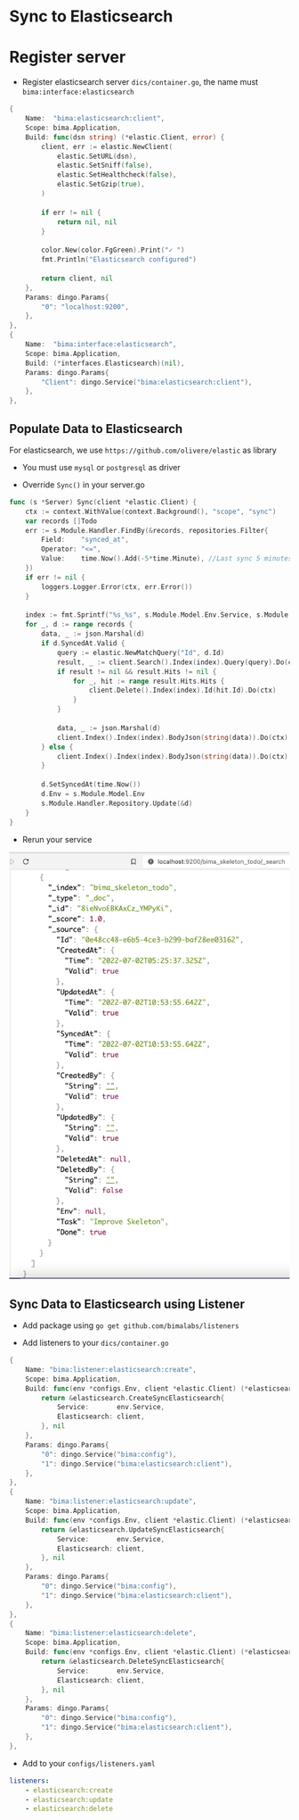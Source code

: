 # Sync to Elasticsearch

# Register server

- Register elasticsearch server `dics/container.go`, the name must `bima:interface:elasticsearch`

```go
{
    Name:  "bima:elasticsearch:client",
    Scope: bima.Application,
    Build: func(dsn string) (*elastic.Client, error) {
        client, err := elastic.NewClient(
            elastic.SetURL(dsn),
            elastic.SetSniff(false),
            elastic.SetHealthcheck(false),
            elastic.SetGzip(true),
        )

        if err != nil {
            return nil, nil
        }

        color.New(color.FgGreen).Print("✓ ")
        fmt.Println("Elasticsearch configured")

        return client, nil
    },
    Params: dingo.Params{
        "0": "localhost:9200",
    },
},
{
    Name:  "bima:interface:elasticsearch",
    Scope: bima.Application,
    Build: (*interfaces.Elasticsearch)(nil),
    Params: dingo.Params{
        "Client": dingo.Service("bima:elasticsearch:client"),
    },
},
```

## Populate Data to Elasticsearch

For elasticsearch, we use `https://github.com/olivere/elastic` as library

- You must use `mysql` or `postgresql` as driver

- Override `Sync()` in your server.go

```go
func (s *Server) Sync(client *elastic.Client) {
	ctx := context.WithValue(context.Background(), "scope", "sync")
	var records []Todo
	err := s.Module.Handler.FindBy(&records, repositories.Filter{
		Field:    "synced_at",
		Operator: "<=",
		Value:    time.Now().Add(-5*time.Minute), //Last sync 5 minutes ago
	})
	if err != nil {
		loggers.Logger.Error(ctx, err.Error())
	}

    index := fmt.Sprintf("%s_%s", s.Module.Model.Env.Service, s.Module.Model.TableName())
	for _, d := range records {
		data, _ := json.Marshal(d)
		if d.SyncedAt.Valid {
			query := elastic.NewMatchQuery("Id", d.Id)
			result, _ := client.Search().Index(index).Query(query).Do(ctx)
			if result != nil && result.Hits != nil {
				for _, hit := range result.Hits.Hits {
					client.Delete().Index(index).Id(hit.Id).Do(ctx)
				}
			}

			data, _ := json.Marshal(d)
			client.Index().Index(index).BodyJson(string(data)).Do(ctx)
		} else {
			client.Index().Index(index).BodyJson(string(data)).Do(ctx)
		}

		d.SetSyncedAt(time.Now())
		d.Env = s.Module.Model.Env
		s.Module.Handler.Repository.Update(&d)
	}
}
```

- Rerun your service


![Elasticsearch](../assets/elasticsearch-index.png)

## Sync Data to Elasticsearch using Listener

- Add package using `go get github.com/bimalabs/listeners`

- Add listeners to your `dics/container.go`

```go
{
    Name: "bima:listener:elasticsearch:create",
    Scope: bima.Application,
    Build: func(env *configs.Env, client *elastic.Client) (*elasticsearch.CreateSyncElasticsearch, error) {
        return &elasticsearch.CreateSyncElasticsearch{
            Service:       env.Service,
            Elasticsearch: client,
        }, nil
    },
    Params: dingo.Params{
        "0": dingo.Service("bima:config"),
        "1": dingo.Service("bima:elasticsearch:client"),
    },
},
{
    Name: "bima:listener:elasticsearch:update",
    Scope: bima.Application,
    Build: func(env *configs.Env, client *elastic.Client) (*elasticsearch.UpdateSyncElasticsearch, error) {
        return &elasticsearch.UpdateSyncElasticsearch{
            Service:       env.Service,
            Elasticsearch: client,
        }, nil
    },
    Params: dingo.Params{
        "0": dingo.Service("bima:config"),
        "1": dingo.Service("bima:elasticsearch:client"),
    },
},
{
    Name: "bima:listener:elasticsearch:delete",
    Scope: bima.Application,
    Build: func(env *configs.Env, client *elastic.Client) (*elasticsearch.DeleteSyncElasticsearch, error) {
        return &elasticsearch.DeleteSyncElasticsearch{
            Service:       env.Service,
            Elasticsearch: client,
        }, nil
    },
    Params: dingo.Params{
        "0": dingo.Service("bima:config"),
        "1": dingo.Service("bima:elasticsearch:client"),
    },
},
```

- Add to your `configs/listeners.yaml`

```yaml
listeners:
    - elasticsearch:create
    - elasticsearch:update
    - elasticsearch:delete
```
